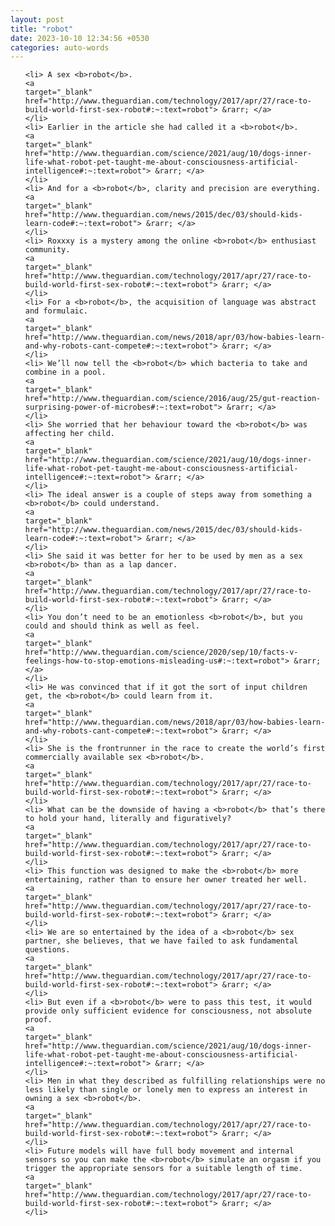 ```yaml
---
layout: post
title: "robot"
date: 2023-10-10 12:34:56 +0530
categories: auto-words
---
```

<ol>

    <li> A sex <b>robot</b>.
    <a 
    target="_blank" 
    href="http://www.theguardian.com/technology/2017/apr/27/race-to-build-world-first-sex-robot#:~:text=robot"> &rarr; </a>
    </li>
    <li> Earlier in the article she had called it a <b>robot</b>.
    <a 
    target="_blank" 
    href="http://www.theguardian.com/science/2021/aug/10/dogs-inner-life-what-robot-pet-taught-me-about-consciousness-artificial-intelligence#:~:text=robot"> &rarr; </a>
    </li>
    <li> And for a <b>robot</b>, clarity and precision are everything.
    <a 
    target="_blank" 
    href="http://www.theguardian.com/news/2015/dec/03/should-kids-learn-code#:~:text=robot"> &rarr; </a>
    </li>
    <li> Roxxxy is a mystery among the online <b>robot</b> enthusiast community.
    <a 
    target="_blank" 
    href="http://www.theguardian.com/technology/2017/apr/27/race-to-build-world-first-sex-robot#:~:text=robot"> &rarr; </a>
    </li>
    <li> For a <b>robot</b>, the acquisition of language was abstract and formulaic.
    <a 
    target="_blank" 
    href="http://www.theguardian.com/news/2018/apr/03/how-babies-learn-and-why-robots-cant-compete#:~:text=robot"> &rarr; </a>
    </li>
    <li> We’ll now tell the <b>robot</b> which bacteria to take and combine in a pool.
    <a 
    target="_blank" 
    href="http://www.theguardian.com/science/2016/aug/25/gut-reaction-surprising-power-of-microbes#:~:text=robot"> &rarr; </a>
    </li>
    <li> She worried that her behaviour toward the <b>robot</b> was affecting her child.
    <a 
    target="_blank" 
    href="http://www.theguardian.com/science/2021/aug/10/dogs-inner-life-what-robot-pet-taught-me-about-consciousness-artificial-intelligence#:~:text=robot"> &rarr; </a>
    </li>
    <li> The ideal answer is a couple of steps away from something a <b>robot</b> could understand.
    <a 
    target="_blank" 
    href="http://www.theguardian.com/news/2015/dec/03/should-kids-learn-code#:~:text=robot"> &rarr; </a>
    </li>
    <li> She said it was better for her to be used by men as a sex <b>robot</b> than as a lap dancer.
    <a 
    target="_blank" 
    href="http://www.theguardian.com/technology/2017/apr/27/race-to-build-world-first-sex-robot#:~:text=robot"> &rarr; </a>
    </li>
    <li> You don’t need to be an emotionless <b>robot</b>, but you could and should think as well as feel.
    <a 
    target="_blank" 
    href="http://www.theguardian.com/science/2020/sep/10/facts-v-feelings-how-to-stop-emotions-misleading-us#:~:text=robot"> &rarr; </a>
    </li>
    <li> He was convinced that if it got the sort of input children get, the <b>robot</b> could learn from it.
    <a 
    target="_blank" 
    href="http://www.theguardian.com/news/2018/apr/03/how-babies-learn-and-why-robots-cant-compete#:~:text=robot"> &rarr; </a>
    </li>
    <li> She is the frontrunner in the race to create the world’s first commercially available sex <b>robot</b>.
    <a 
    target="_blank" 
    href="http://www.theguardian.com/technology/2017/apr/27/race-to-build-world-first-sex-robot#:~:text=robot"> &rarr; </a>
    </li>
    <li> What can be the downside of having a <b>robot</b> that’s there to hold your hand, literally and figuratively?
    <a 
    target="_blank" 
    href="http://www.theguardian.com/technology/2017/apr/27/race-to-build-world-first-sex-robot#:~:text=robot"> &rarr; </a>
    </li>
    <li> This function was designed to make the <b>robot</b> more entertaining, rather than to ensure her owner treated her well.
    <a 
    target="_blank" 
    href="http://www.theguardian.com/technology/2017/apr/27/race-to-build-world-first-sex-robot#:~:text=robot"> &rarr; </a>
    </li>
    <li> We are so entertained by the idea of a <b>robot</b> sex partner, she believes, that we have failed to ask fundamental questions.
    <a 
    target="_blank" 
    href="http://www.theguardian.com/technology/2017/apr/27/race-to-build-world-first-sex-robot#:~:text=robot"> &rarr; </a>
    </li>
    <li> But even if a <b>robot</b> were to pass this test, it would provide only sufficient evidence for consciousness, not absolute proof.
    <a 
    target="_blank" 
    href="http://www.theguardian.com/science/2021/aug/10/dogs-inner-life-what-robot-pet-taught-me-about-consciousness-artificial-intelligence#:~:text=robot"> &rarr; </a>
    </li>
    <li> Men in what they described as fulfilling relationships were no less likely than single or lonely men to express an interest in owning a sex <b>robot</b>.
    <a 
    target="_blank" 
    href="http://www.theguardian.com/technology/2017/apr/27/race-to-build-world-first-sex-robot#:~:text=robot"> &rarr; </a>
    </li>
    <li> Future models will have full body movement and internal sensors so you can make the <b>robot</b> simulate an orgasm if you trigger the appropriate sensors for a suitable length of time.
    <a 
    target="_blank" 
    href="http://www.theguardian.com/technology/2017/apr/27/race-to-build-world-first-sex-robot#:~:text=robot"> &rarr; </a>
    </li>